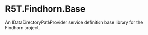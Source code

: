 # R5T.Findhorn.Base
An IDataDirectoryPathProvider service definition base library for the Findhorn project.
